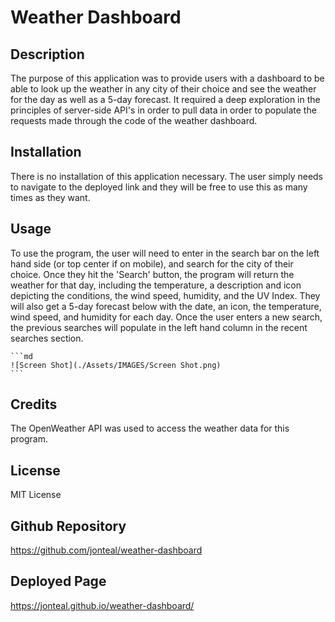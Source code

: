 # Weather Dashboard

## Description
The purpose of this application was to provide users with a dashboard to be able to look up the weather in
any city of their choice and see the weather for the day as well as a 5-day forecast. It required a deep exploration in the principles of server-side API's in order to pull data in order to populate the requests made through the code of the weather dashboard. 


## Installation
There is no installation of this application necessary. The user simply needs to navigate to the deployed link and they will be free to use this as many times as they want.


## Usage
To use the program, the user will need to enter in the search bar on the left hand side (or top center if on mobile), and search for the city of their choice. Once they hit the 'Search' button, the program will return the weather for that day, including the temperature, a description and icon depicting the conditions, the wind speed, humidity, and the UV Index. They will also get a 5-day forecast below with the date, an icon, the temperature, wind speed, and humidity for each day. Once the user enters a new search, the previous searches will populate in the left hand column in the recent searches section.


    ```md
    ![Screen Shot](./Assets/IMAGES/Screen Shot.png)
    ```

## Credits
The OpenWeather API was used to access the weather data for this program. 


## License
MIT License


## Github Repository
https://github.com/jonteal/weather-dashboard


## Deployed Page
https://jonteal.github.io/weather-dashboard/